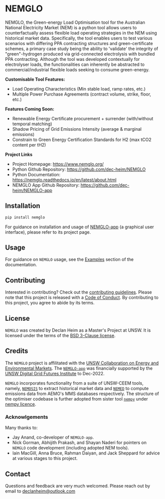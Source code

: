 # NEMGLO
NEMGLO, the Green-energy Load Optimisation tool for the Australian National Electricity Market (NEM) is a python tool allows users to counterfactually assess flexible load operating strategies in the NEM using historical market data. Specifically, the tool enables users to test various scenarios with differing PPA contracting structures and green-certificate schemes, a primary case study being the ability to 'validate' the integrity of "green"-hydrogen produced via grid-connected electrolysis with bundled PPA contracting. Although the tool was developed contextually for electrolyser loads, the functionalities can inherently be abstracted to commercial/industrial flexible loads seeking to consume green-energy. 

**Customisable Tool Features:**
- Load Operating Characteristics (Min stable load, ramp rates, etc.)
- Multiple Power Purchase Agreements (contract volume, strike, floor, etc.)

**Features Coming Soon:**
- Renewable Energy Certificate procurement + surrender (with/without temporal matching)
- Shadow Pricing of Grid Emissions Intensity (average & marginal emissions)
- Constrain to Green Energy Certification Standards for H2 (max tCO2 content per tH2) 

**Project Links**
- Project Homepage: https://www.nemglo.org/
- Python Github Repository: https://github.com/dec-heim/NEMGLO
- Python Documentation: https://nemglo.readthedocs.io/en/latest/about.html
- NEMGLO App Github Repository: https://github.com/dec-heim/NEMGLO-app


## Installation
```bash
pip install nemglo
```
For guidance on installation and usage of [NEMGLO-app](https://github.com/dec-heim/NEMGLO-app) (a graphical user interface), please refer to its project page.

## Usage
For guidance on `NEMGLO` usage, see the [Examples]() section of the documentation.

## Contributing
Interested in contributing? Check out the [contributing guidelines](CONTRIBUTING.md).
Please note that this project is released with a [Code of Conduct](). By contributing to this project, you agree to abide by its terms.

## License
`NEMGLO` was created by Declan Heim as a Master's Project at UNSW. It is licensed under the terms of the [BSD 3-Clause license](LICENSE).

## Credits
The `NEMGLO` project is affilitated with the [UNSW Collaboration on Energy and Environmental Markets](https://www.ceem.unsw.edu.au/). The [`NEMGLO-app`](https://github.com/dec-heim/NEMGLO-app) was financially supported by the [UNSW Digital Grid Futures Institute](https://www.dgfi.unsw.edu.au/) to Dec-2022.

`NEMGLO` incorporates functionality from a suite of UNSW-CEEM tools, namely, [`NEMOSIS`](https://github.com/UNSW-CEEM/NEMOSIS) to extract historical market data and [`NEMED`](https://github.com/UNSW-CEEM/NEMED) to compute emissions data from AEMO's MMS databases respectively. The structure of the optimiser codebase is further adopted from sister tool [`nempy`](https://github.com/UNSW-CEEM/nempy) under [nempy licence](https://github.com/UNSW-CEEM/nempy/blob/master/LICENSE).

### Acknowlgements

Many thanks to:
- Jay Anand, co-developer of `NEMGLO-app`. 
- Nick Gorman, Abhijith Prakash, and Shayan Naderi for pointers on `NEMGLO` code development (including adopted NEM tools).
- Iain MacGill, Anna Bruce, Rahman Daiyan, and Jack Sheppard for advice at various stages to this project.

## Contact
Questions and feedback are very much welcomed. Please reach out by email to [declanheim@outlook.com](mailto:declanheim@outlook.com)
